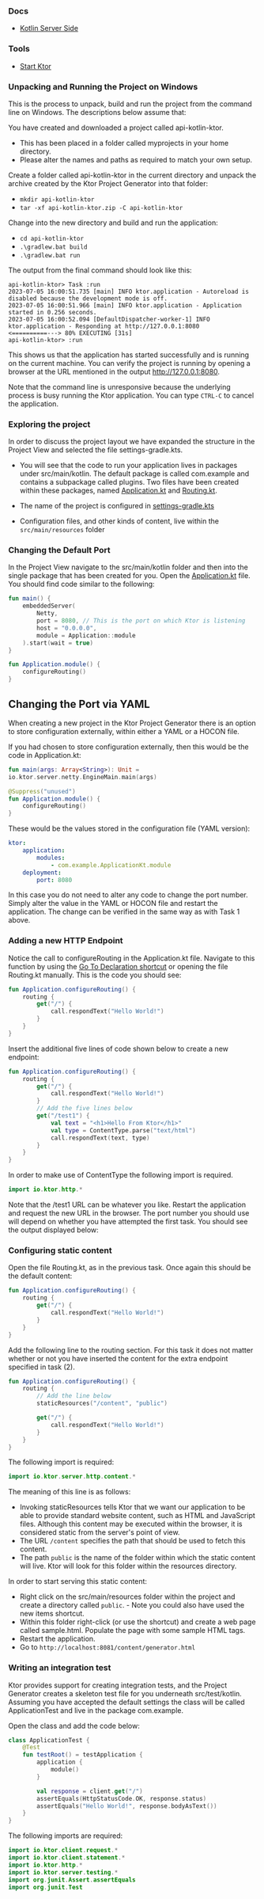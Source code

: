 ### Docs
- [Kotlin Server Side](https://kotlinlang.org/lp/server-side/) 

### Tools
- [Start Ktor](https://start.ktor.io/settings)

### Unpacking and Running the Project on Windows
This is the process to unpack, build and run the project from the command line on Windows. The descriptions below assume that:

You have created and downloaded a project called api-kotlin-ktor.
- This has been placed in a folder called myprojects in your home directory.
- Please alter the names and paths as required to match your own setup.

Create a folder called api-kotlin-ktor in the current directory and unpack the archive created by the Ktor Project Generator into that folder:
- ```mkdir api-kotlin-ktor```
- ```tar -xf api-kotlin-ktor.zip -C api-kotlin-ktor```

Change into the new directory and build and run the application:
- ```cd api-kotlin-ktor```
- ```.\gradlew.bat build```
- ```.\gradlew.bat run```

The output from the final command should look like this:
```
api-kotlin-ktor> Task :run
2023-07-05 16:00:51.735 [main] INFO ktor.application - Autoreload is disabled because the development mode is off.
2023-07-05 16:00:51.966 [main] INFO ktor.application - Application started in 0.256 seconds.
2023-07-05 16:00:52.094 [DefaultDispatcher-worker-1] INFO ktor.application - Responding at http://127.0.0.1:8080
<==========---> 80% EXECUTING [31s]
api-kotlin-ktor> :run
```
This shows us that the application has started successfully and is running on the current machine. You can verify the project is running by opening a browser at the URL mentioned in the output http://127.0.0.1:8080.

Note that the command line is unresponsive because the underlying process is busy running the Ktor application. You can type ```CTRL-C``` to cancel the application.

### Exploring the project
In order to discuss the project layout we have expanded the structure in the Project View and selected the file settings-gradle.kts.

- You will see that the code to run your application lives in packages under src/main/kotlin. The default package is called com.example and contains a subpackage called plugins. Two files have been created within these packages, named [Application.kt](./src/main/kotlin/example/com/Application.kt) and [Routing.kt](./src/main/kotlin/example/com/plugins/Routing.kt).

- The name of the project is configured in [settings-gradle.kts](./settings.gradle.kts)

- Configuration files, and other kinds of content, live within the ```src/main/resources``` folder

### Changing the Default Port
In the Project View navigate to the src/main/kotlin folder and then into the single package that has been created for you. Open the [Application.kt](./src/main/kotlin/example/com/Application.kt) file. You should find code similar to the following:

```kts
fun main() {
    embeddedServer(
        Netty, 
        port = 8080, // This is the port on which Ktor is listening
        host = "0.0.0.0", 
        module = Application::module
    ).start(wait = true)
}

fun Application.module() {
    configureRouting()
}
```

## Changing the Port via YAML
When creating a new project in the Ktor Project Generator there is an option to store configuration externally, within either a YAML or a HOCON file.

If you had chosen to store configuration externally, then this would be the code in Application.kt:

```kts
fun main(args: Array<String>): Unit =
io.ktor.server.netty.EngineMain.main(args)

@Suppress("unused")
fun Application.module() {
    configureRouting()
}
```
These would be the values stored in the configuration file (YAML version):

```yml
ktor:
    application:
        modules:
            - com.example.ApplicationKt.module
    deployment:
        port: 8080
```

In this case you do not need to alter any code to change the port number. Simply alter the value in the YAML or HOCON file and restart the application. The change can be verified in the same way as with Task 1 above.

### Adding a new HTTP Endpoint
Notice the call to configureRouting in the Application.kt file. Navigate to this function by using the [Go To Declaration shortcut](https://www.jetbrains.com/help/idea/navigating-through-the-source-code.html#go_to_declaration) or opening the file Routing.kt manually. This is the code you should see:

```kts
fun Application.configureRouting() {
    routing {
        get("/") {
            call.respondText("Hello World!")
        }
    }
}
```
Insert the additional five lines of code shown below to create a new endpoint:

```kts
fun Application.configureRouting() {
    routing {
        get("/") {
            call.respondText("Hello World!")
        }
        // Add the five lines below
        get("/test1") {
            val text = "<h1>Hello From Ktor</h1>"
            val type = ContentType.parse("text/html")
            call.respondText(text, type)
        }
    }
}
```
In order to make use of ContentType the following import is required.

```kts
import io.ktor.http.*
```
Note that the /test1 URL can be whatever you like. Restart the application and request the new URL in the browser. The port number you should use will depend on whether you have attempted the first task. You should see the output displayed below:

### Configuring static content
Open the file Routing.kt, as in the previous task. Once again this should be the default content:

```kts
fun Application.configureRouting() {
    routing {
        get("/") {
            call.respondText("Hello World!")
        }
    }
}
```

Add the following line to the routing section. For this task it does not matter whether or not you have inserted the content for the extra endpoint specified in task (2).

```kts
fun Application.configureRouting() {
    routing {
        // Add the line below
        staticResources("/content", "public")

        get("/") {
            call.respondText("Hello World!")
        }
    }
}
```

The following import is required:

```kts
import io.ktor.server.http.content.*
```

The meaning of this line is as follows:

- Invoking staticResources tells Ktor that we want our application to be able to provide standard website content, such as HTML and JavaScript files. Although this content may be executed within the browser, it is considered static from the server's point of view.
- The URL ```/content``` specifies the path that should be used to fetch this content.
- The path ```public``` is the name of the folder within which the static content will live. Ktor will look for this folder within the resources directory.

In order to start serving this static content:

- Right click on the src/main/resources folder within the project and create a directory called ```public```. - Note you could also have used the new items shortcut.
- Within this folder right-click (or use the shortcut) and create a web page called sample.html. Populate the page with some sample HTML tags.
- Restart the application.
- Go to ```http://localhost:8081/content/generator.html```

### Writing an integration test
Ktor provides support for creating integration tests, and the Project Generator creates a skeleton test file for you underneath src/test/kotlin. Assuming you have accepted the default settings the class will be called ApplicationTest and live in the package com.example.

Open the class and add the code below:

```kts
class ApplicationTest {
    @Test
    fun testRoot() = testApplication {
        application {
            module()
        }

        val response = client.get("/")
        assertEquals(HttpStatusCode.OK, response.status)
        assertEquals("Hello World!", response.bodyAsText())
    }
}
```
The following imports are required:

```kts
import io.ktor.client.request.*
import io.ktor.client.statement.*
import io.ktor.http.*
import io.ktor.server.testing.*
import org.junit.Assert.assertEquals
import org.junit.Test
```